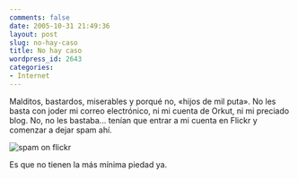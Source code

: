 ```yaml
---
comments: false
date: 2005-10-31 21:49:36
layout: post
slug: no-hay-caso
title: No hay caso
wordpress_id: 2643
categories:
- Internet
---
```


Malditos, bastardos, miserables y porqué no, «hijos de mil puta». No les basta con joder mi correo electrónico, ni mi cuenta de Orkut, ni mi preciado blog. No, no les bastaba... tenían que entrar a mi cuenta en Flickr y comenzar a dejar spam ahí.





![spam on flickr](/images/spamonflickr.gif)





Es que no tienen la más mínima piedad ya.
